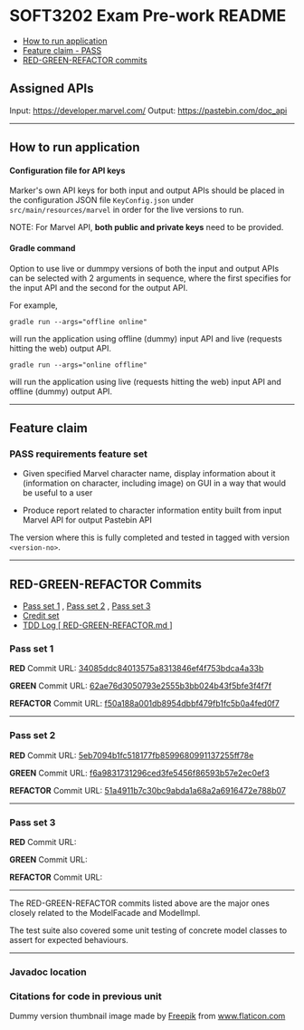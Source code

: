 # SOFT3202 Exam Pre-work README

* [How to run application](#how-to-run-application)
* [Feature claim - PASS](#feature-claim)
* [RED-GREEN-REFACTOR commits](#red-green-refactor-commits)

## Assigned APIs

Input: https://developer.marvel.com/ Output: https://pastebin.com/doc_api

---

## How to run application

#### Configuration file for API keys

Marker's own API keys for both input and output APIs should be placed in the configuration JSON file `KeyConfig.json` under `src/main/resources/marvel` in order for the live versions to run.

NOTE: For Marvel API, **both public and private keys** need to be provided.

#### Gradle command

Option to use live or dummpy versions of both the input and output APIs can be selected with 2 arguments in sequence, where the first specifies for the input API and the second for the output API.

For example,

`gradle run --args="offline online"`

will run the application using offline (dummy) input API and live (requests hitting the web) output API.

`gradle run --args="online offline"`

will run the application using  live (requests hitting the web) input API and offline (dummy) output API.

---
## Feature claim
### PASS requirements feature set

- Given specified Marvel character name, display information about it (information on character, including image) on GUI in a way that would be useful to a user

- Produce report related to character information entity built from input Marvel API for output Pastebin API

The version where this is fully completed and tested in tagged with version `<version-no>`.

---

## RED-GREEN-REFACTOR Commits

* [Pass set 1](#pass-set-1) , [Pass set 2](#pass-set-2) , [Pass set 3](#pass-set-3)
* [Credit set](#credit-set)
* <a href="https://github.sydney.edu.au/hcha8985/SCD2_2021_Exam/blob/master/RED-GREEN-REFACTOR.md">TDD Log [ RED-GREEN-REFACTOR.md ]</a>


### Pass set 1
**RED** Commit URL: <a href="https://github.sydney.edu.au/hcha8985/SCD2_2021_Exam/commit/34085ddc84013575a8313846ef4f753bdca4a33b">34085ddc84013575a8313846ef4f753bdca4a33b</a>

**GREEN** Commit URL: <a href="https://github.sydney.edu.au/hcha8985/SCD2_2021_Exam/commit/62ae76d3050793e2555b3bb024b43f5bfe3f4f7f">62ae76d3050793e2555b3bb024b43f5bfe3f4f7f</a>

**REFACTOR** Commit URL: <a href="https://github.sydney.edu.au/hcha8985/SCD2_2021_Exam/commit/f50a188a001db8954dbbf479fb1fc5b0a4fed0f7">f50a188a001db8954dbbf479fb1fc5b0a4fed0f7</a>

---
### Pass set 2
**RED** Commit URL: <a href="https://github.sydney.edu.au/hcha8985/SCD2_2021_Exam/commit/5eb7094b1fc518177fb8599680991137255ff78e">5eb7094b1fc518177fb8599680991137255ff78e</a>

**GREEN** Commit URL: <a href="https://github.sydney.edu.au/hcha8985/SCD2_2021_Exam/commit/f6a9831731296ced3fe5456f86593b57e2ec0ef3">f6a9831731296ced3fe5456f86593b57e2ec0ef3</a>

**REFACTOR** Commit URL: <a href="https://github.sydney.edu.au/hcha8985/SCD2_2021_Exam/commit/51a4911b7c30bc9abda1a68a2a6916472e788b07">51a4911b7c30bc9abda1a68a2a6916472e788b07</a>

---

### Pass set 3
**RED** Commit URL: <a href=""></a>

**GREEN** Commit URL: <a href=""></a> 

**REFACTOR** Commit URL: <a href=""></a>  

---

The RED-GREEN-REFACTOR commits listed above are the major ones closely related to the ModelFacade and ModelImpl.

The test suite also covered some unit testing of concrete model classes to assert for expected behaviours.

---

### Javadoc location
  
### Citations for code in previous unit


Dummy version thumbnail image made by <a href="https://www.freepik.com" title="Freepik">Freepik</a> from <a href="https://www.flaticon.com/" title="Flaticon">www.flaticon.com</a></div>

